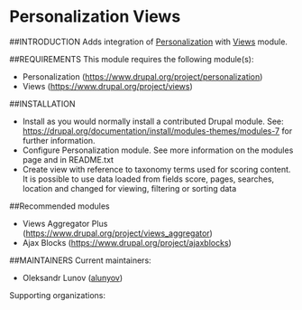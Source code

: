 # Personalization Views

##INTRODUCTION
Adds integration of [Personalization](https://www.drupal.org/project/personalization) with [Views](https://www.drupal.org/project/views) module.

##REQUIREMENTS
This module requires the following module(s):
* Personalization (https://www.drupal.org/project/personalization)
* Views (https://www.drupal.org/project/views)

##INSTALLATION
* Install as you would normally install a contributed Drupal module. See: https://drupal.org/documentation/install/modules-themes/modules-7 for further information.
* Configure Personalization module. See more information on the modules page and in README.txt
* Create view with reference to taxonomy terms used for scoring content. It is possible to use data loaded from fields score, pages, searches, location and changed for viewing, filtering or sorting data

##Recommended modules
* Views Aggregator Plus (https://www.drupal.org/project/views_aggregator)
* Ajax Blocks (https://www.drupal.org/project/ajaxblocks)

##MAINTAINERS
Current maintainers:
* Oleksandr Lunov ([alunyov](https://www.drupal.org/user/103985))

Supporting organizations: 

